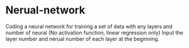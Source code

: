 # Nerual-network
Coding a neural network for training a set of data with any layers and number of neural (No activation function, linear regression only)
Input the layer number and nerual number of each layer at the beginning.
